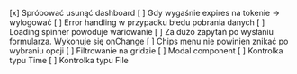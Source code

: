 [x] Spróbować usunąć dashboard
[ ] Gdy wygaśnie expires na tokenie -> wylogować
[ ] Error handling w przypadku błedu pobrania danych
[ ] Loading spinner powoduje wariowanie
[ ] Za dużo zapytań po wysłaniu formularza. Wykonuje się onChange
[ ] Chips menu nie powinien znikać po wybraniu opcji
[ ] Filtrowanie na gridzie
[ ] Modal component
[ ] Kontrolka typu Time
[ ] Kontrolka typu File
